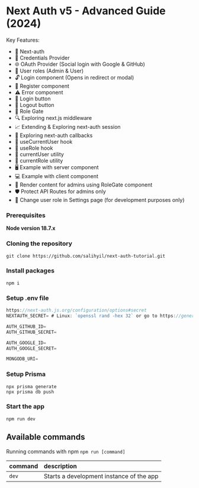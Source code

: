 # Next Auth v5 - Advanced Guide (2024)

Key Features:

- 🔐 Next-auth  
- 🔑 Credentials Provider
- 🌐 OAuth Provider (Social login with Google & GitHub)
- 👥 User roles (Admin & User)
- 🔓 Login component (Opens in redirect or modal)
- 📝 Register component
- ⚠️ Error component
- 🔘 Login button
- 🚪 Logout button
- 🚧 Role Gate
- 🔍 Exploring next.js middleware
- 📈 Extending & Exploring next-auth session
- 🔄 Exploring next-auth callbacks
- 👤 useCurrentUser hook
- 🛂 useRole hook
- 🧑 currentUser utility
- 👮 currentRole utility
- 🖥️ Example with server component
- 💻 Example with client component
- 👑 Render content for admins using RoleGate component
- 🛡️ Protect API Routes for admins only
- 🔄 Change user role in Settings page (for development purposes only)

### Prerequisites

**Node version 18.7.x**

### Cloning the repository

```shell
git clone https://github.com/salihyil/next-auth-tutorial.git
```

### Install packages

```shell
npm i
```

### Setup .env file

```js
https://next-auth.js.org/configuration/options#secret
NEXTAUTH_SECRET= # Linux: `openssl rand -hex 32` or go to https://generate-secret.vercel.app/32

AUTH_GITHUB_ID= 
AUTH_GITHUB_SECRET= 

AUTH_GOOGLE_ID= 
AUTH_GOOGLE_SECRET= 

MONGODB_URI=
```

### Setup Prisma

```shell
npx prisma generate
npx prisma db push
```

### Start the app

```shell
npm run dev
```

## Available commands

Running commands with npm `npm run [command]`

| command         | description                              |
| :-------------- | :--------------------------------------- |
| `dev`           | Starts a development instance of the app |
